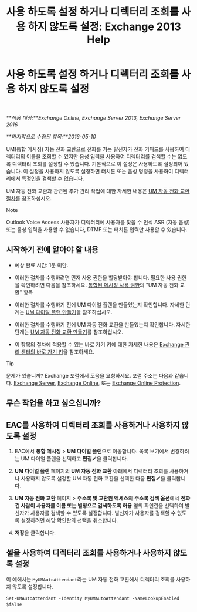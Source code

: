 ﻿---
title: '사용 하도록 설정 하거나 디렉터리 조회를 사용 하지 않도록 설정: Exchange 2013 Help'
TOCTitle: 사용 하도록 설정 하거나 디렉터리 조회를 사용 하지 않도록 설정
ms:assetid: c0768815-8578-4385-8d4c-7d1e40304cec
ms:mtpsurl: https://technet.microsoft.com/ko-kr/library/Ee423557(v=EXCHG.150)
ms:contentKeyID: 52057964
ms.date: 05/22/2018
mtps_version: v=EXCHG.150
ms.translationtype: MT
---

# 사용 하도록 설정 하거나 디렉터리 조회를 사용 하지 않도록 설정

 

_**적용 대상:**Exchange Online, Exchange Server 2013, Exchange Server 2016_

_**마지막으로 수정된 항목:**2016-05-10_

UM(통합 메시징) 자동 전화 교환으로 전화를 거는 발신자가 전화 키패드를 사용하여 디렉터리의 이름을 조회할 수 있지만 음성 입력을 사용하여 디렉터리를 검색할 수는 없도록 디렉터리 조회를 설정할 수 있습니다. 기본적으로 이 설정은 사용하도록 설정되어 있습니다. 이 설정을 사용하지 않도록 설정하면 터치톤 또는 음성 명령을 사용하여 디렉터리에서 특정인을 검색할 수 없습니다.

UM 자동 전화 교환과 관련된 추가 관리 작업에 대한 자세한 내용은 [UM 자동 전화 교환 절차](um-auto-attendant-procedures-exchange-2013-help.md)를 참조하십시오.


> [!NOTE]
> Outlook Voice Access 사용자가 디렉터리에 사용자를 찾을 수 인식 ASR (자동 음성) 또는 음성 입력을 사용할 수 없습니다, DTMF 또는 터치톤 입력만 사용할 수 있습니다.



## 시작하기 전에 알아야 할 내용

  - 예상 완료 시간: 1분 미만.

  - 이러한 절차를 수행하려면 먼저 사용 권한을 할당받아야 합니다. 필요한 사용 권한을 확인하려면 다음을 참조하세요. [통합된 메시징 사용 권한](unified-messaging-permissions-exchange-2013-help.md)의 "UM 자동 전화 교환" 항목

  - 이러한 절차를 수행하기 전에 UM 다이얼 플랜을 만들었는지 확인합니다. 자세한 단계는 [UM 다이얼 플랜 만들기](create-a-um-dial-plan-exchange-2013-help.md)을 참조하십시오.

  - 이러한 절차를 수행하기 전에 UM 자동 전화 교환을 만들었는지 확인합니다. 자세한 단계는 [UM 자동 전화 교환 만들기](create-a-um-auto-attendant-exchange-2013-help.md)를 참조하십시오.

  - 이 항목의 절차에 적용할 수 있는 바로 가기 키에 대한 자세한 내용은 [Exchange 관리 센터의 바로 가기 키](keyboard-shortcuts-in-the-exchange-admin-center-exchange-online-protection-help.md)을 참조하세요.


> [!TIP]
> 문제가 있습니까? Exchange 포럼에서 도움을 요청하세요. 포럼 주소는 다음과 같습니다. <A href="https://go.microsoft.com/fwlink/p/?linkid=60612">Exchange Server</A>, <A href="https://go.microsoft.com/fwlink/p/?linkid=267542">Exchange Online</A>, 또는 <A href="https://go.microsoft.com/fwlink/p/?linkid=285351">Exchange Online Protection</A>.



## 무슨 작업을 하고 싶으십니까?

## EAC를 사용하여 디렉터리 조회를 사용하거나 사용하지 않도록 설정

1.  EAC에서 **통합 메시징** \> **UM 다이얼 플랜**으로 이동합니다. 목록 보기에서 변경하려는 UM 다이얼 플랜을 선택하고 **편집**![편집 아이콘](images/JJ218640.6f53ccb2-1f13-4c02-bea0-30690e6ea71d(EXCHG.150).gif "편집 아이콘")을 클릭합니다.

2.  **UM 다이얼 플랜** 페이지의 **UM 자동 전화 교환** 아래에서 디렉터리 조회를 사용하거나 사용하지 않도록 설정할 UM 자동 전화 교환을 선택한 다음 **편집**![편집 아이콘](images/JJ218640.6f53ccb2-1f13-4c02-bea0-30690e6ea71d(EXCHG.150).gif "편집 아이콘")을 클릭합니다.

3.  **UM 자동 전화 교환** 페이지 \> **주소록 및 교환원 액세스**의 **주소록 검색 옵션**에서 **전화 건 사람이 사용자를 이름 또는 별칭으로 검색하도록 허용** 옆의 확인란을 선택하여 발신자가 사용자를 검색할 수 있도록 설정합니다. 발신자가 사용자를 검색할 수 없도록 설정하려면 해당 확인란의 선택을 취소합니다.

4.  **저장**을 클릭합니다.

## 셸을 사용하여 디렉터리 조회를 사용하거나 사용하지 않도록 설정

이 예에서는 `MyUMAutoAttendant`라는 UM 자동 전화 교환에서 디렉터리 조회를 사용하지 않도록 설정합니다.

    Set-UMAutoAttendant -Identity MyUMAutoAttendant -NameLookupEnabled $false

